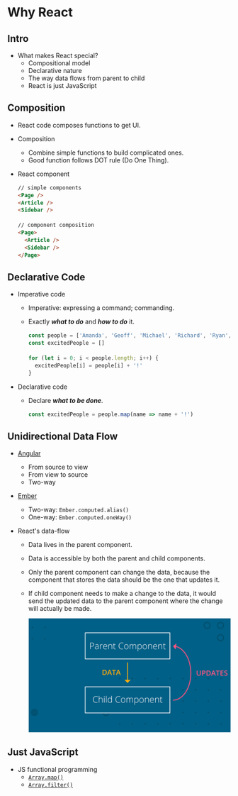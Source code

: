 # Why React

## Intro
- What makes React special?
  - Compositional model
  - Declarative nature
  - The way data flows from parent to child
  - React is just JavaScript

## Composition
- React code composes functions to get UI.
- Composition
  - Combine simple functions to build complicated ones.
  - Good function follows DOT rule (Do One Thing).
- React component

  ```html
  // simple components
  <Page />
  <Article />
  <Sidebar />

  // component composition
  <Page>
    <Article />
    <Sidebar />
  </Page>
  ```

## Declarative Code
- Imperative code
  - Imperative: expressing a command; commanding.
  - Exactly ***what to do*** and ***how to do*** it.

    ```js
    const people = ['Amanda', 'Geoff', 'Michael', 'Richard', 'Ryan', 'Tyler']
    const excitedPeople = []

    for (let i = 0; i < people.length; i++) {
      excitedPeople[i] = people[i] + '!'
    }
    ```

- Declarative code
  - Declare ***what to be done***.

    ```js
    const excitedPeople = people.map(name => name + '!')
    ```

## Unidirectional Data Flow
- [Angular](https://angular.io/guide/template-syntax#binding-syntax-an-overview)
  - From source to view
  - From view to source
  - Two-way
- [Ember](https://guides.emberjs.com/v2.13.0/object-model/bindings/)
  - Two-way: `Ember.computed.alias()`
  - One-way: `Ember.computed.oneWay()`

- React's data-flow
  - Data lives in the parent component.
  - Data is accessible by both the parent and child components.
  - Only the parent component can change the data, because the component that stores the data should be the one that updates it.
  - If child component needs to make a change to the data, it would send the updated data to the parent component where the change will actually be made.

    ![](images/data-flow.png)

## Just JavaScript

- JS functional programming
  - [`Array.map()`](https://developer.mozilla.org/en-US/docs/Web/JavaScript/Reference/Global_Objects/Array/map)
  - [`Array.filter()`](https://developer.mozilla.org/en-US/docs/Web/JavaScript/Reference/Global_Objects/Array/filter)
